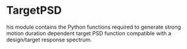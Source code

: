 # TargetPSD
his module contains the Python functions required to generate strong motion duration dependent target PSD function compatible with a design/target response spectrum. 
